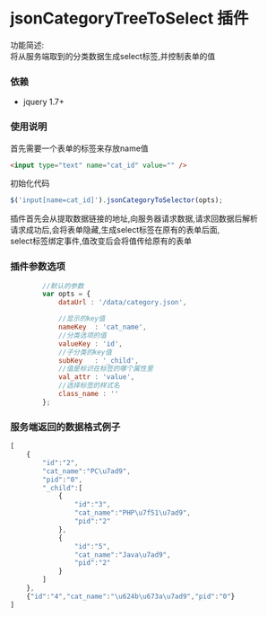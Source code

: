 jsonCategoryTreeToSelect 插件
====================================
功能简述:<br>
将从服务端取到的分类数据生成select标签,并控制表单的值

### 依赖

* jquery 1.7+

### 使用说明
首先需要一个表单的标签来存放name值<br>
```html
<input type="text" name="cat_id" value="" />
```
初始化代码<br>
```js
$('input[name=cat_id]').jsonCategoryToSelector(opts);
```
插件首先会从提取数据链接的地址,向服务器请求数据,请求回数据后解析<br>
请求成功后,会将表单隐藏,生成select标签在原有的表单后面,<br>
select标签绑定事件,值改变后会将值传给原有的表单<br>

### 插件参数选项
```js
		//默认的参数
		var opts = {
            dataUrl : '/data/category.json',

            //显示的key值
            nameKey  : 'cat_name',
            //分类选项的值
            valueKey : 'id',
            //子分类的key值
            subKey   : '_child',
            //值是标识在标签的哪个属性里
            val_attr : 'value',
            //选择标签的样式名
            class_name : ''
        };
```

### 服务端返回的数据格式例子
```js
[
	{
		"id":"2",
		"cat_name":"PC\u7ad9",
		"pid":"0",
		"_child":[
			{
				"id":"3",
				"cat_name":"PHP\u7f51\u7ad9",
				"pid":"2"
			},
			{
				"id":"5",
				"cat_name":"Java\u7ad9",
				"pid":"2"
			}
		]
	},
	{"id":"4","cat_name":"\u624b\u673a\u7ad9","pid":"0"}
]
```
